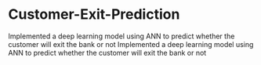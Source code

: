 # Customer-Exit-Prediction
Implemented a deep learning model using ANN to predict whether the customer will exit the bank or not
Implemented a deep learning model using ANN to predict whether the customer will exit the bank or not
